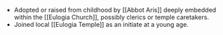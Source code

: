 - Adopted or raised from childhood by [[Abbot Aris]] deeply embedded within the [[Eulogia Church]], possibly clerics or temple caretakers.
- Joined local [[Eulogia Temple]] as an initiate at a young age.